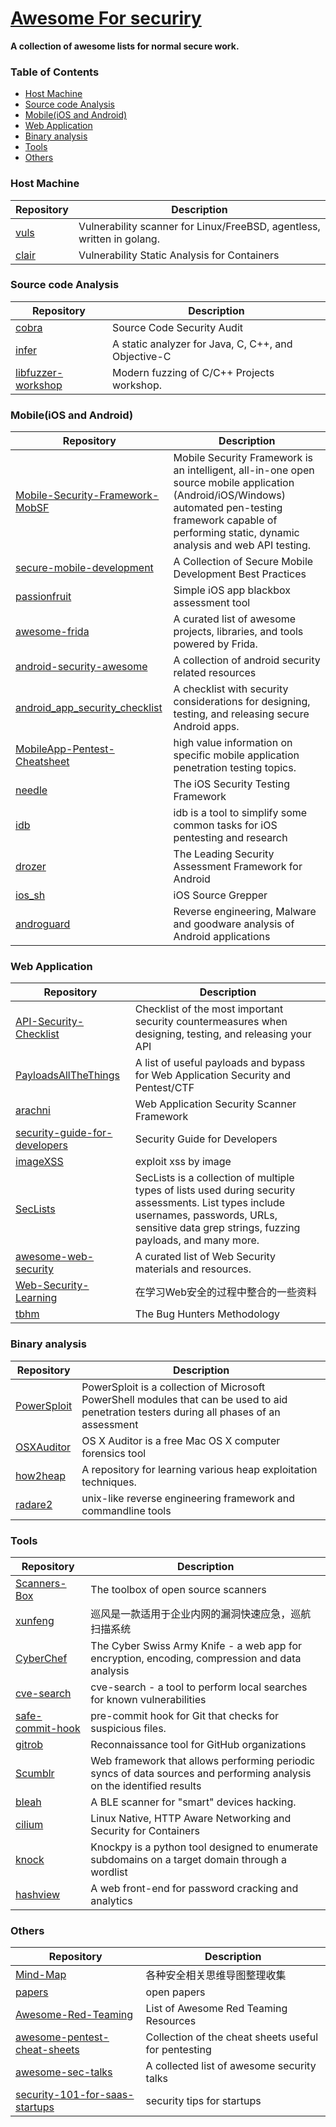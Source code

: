 # [Awesome For securiry](https://github.com/dleyanlin/awesome-secure-work)

**A collection of awesome lists for normal secure work.**
### Table of Contents

<!-- MarkdownTOC depth=4 -->
- [Host Machine](#host)
- [Source code Analysis](#source)
- [Mobile(iOS and Android)](#mobile)
- [Web Application](#webapp)
- [Binary analysis](#binary)
- [Tools](#tools)
- [Others](#others)

<!-- /MarkdownTOC -->

<a name="host" />

### Host Machine 
Repository | Description
---- |----
[vuls](https://github.com/future-architect/vuls) | Vulnerability scanner for Linux/FreeBSD, agentless, written in golang.
[clair](https://github.com/coreos/clair) | Vulnerability Static Analysis for Containers

<a name="source" />

### Source code Analysis

Repository | Description
---- | ----
[cobra](https://github.com/dleyanlin/cobra) | Source Code Security Audit 
[infer](https://github.com/facebook/infer) | A static analyzer for Java, C, C++, and Objective-C
[libfuzzer-workshop](https://github.com/Dor1s/libfuzzer-workshop)|Modern fuzzing of C/C++ Projects workshop.

<a name="mobile" />

### Mobile(iOS and Android)

Repository | Description
---- | ----
[Mobile-Security-Framework-MobSF](https://github.com/MobSF/Mobile-Security-Framework-MobSF) | Mobile Security Framework is an intelligent, all-in-one open source mobile application (Android/iOS/Windows) automated pen-testing framework capable of performing static, dynamic analysis and web API testing.
[secure-mobile-development](https://github.com/nowsecure/secure-mobile-development) | A Collection of Secure Mobile Development Best Practices
[passionfruit](https://github.com/chaitin/passionfruit) | Simple iOS app blackbox assessment tool
[awesome-frida](https://github.com/dleyanlin/awesome-frida) | A curated list of awesome projects, libraries, and tools powered by Frida.
[android-security-awesome](https://github.com/ashishb/android-security-awesome) | A collection of android security related resources
[android_app_security_checklist](https://github.com/b-mueller/android_app_security_checklist) | A checklist with security considerations for designing, testing, and releasing secure Android apps.
[MobileApp-Pentest-Cheatsheet](https://github.com/tanprathan/MobileApp-Pentest-Cheatsheet)|high value information on specific mobile application penetration testing topics.
[needle](https://github.com/mwrlabs/needle)|The iOS Security Testing Framework 
[idb](https://github.com/dmayer/idb)|idb is a tool to simplify some common tasks for iOS pentesting and research
[drozer](https://github.com/mwrlabs/drozer)|The Leading Security Assessment Framework for Android
[ios_sh](https://github.com/jhaddix/ios_sh)|iOS Source Grepper
[androguard](https://github.com/androguard/androguard)|Reverse engineering, Malware and goodware analysis of Android applications

<a name="webapp" />

### Web Application

Repository | Description
---- | ----
[API-Security-Checklist](https://github.com/shieldfy/API-Security-Checklist) | Checklist of the most important security countermeasures when designing, testing, and releasing your API
[PayloadsAllTheThings](https://github.com/swisskyrepo/PayloadsAllTheThings) | A list of useful payloads and bypass for Web Application Security and Pentest/CTF
[arachni](https://github.com/Arachni/arachni)|Web Application Security Scanner Framework
[security-guide-for-developers](https://github.com/FallibleInc/security-guide-for-developers)|Security Guide for Developers 
[imageXSS](https://github.com/dleyanlin/imageXSS)|exploit xss by image
[SecLists](https://github.com/danielmiessler/SecLists)|SecLists is a collection of multiple types of lists used during security assessments. List types include usernames, passwords, URLs, sensitive data grep strings, fuzzing payloads, and many more. 
[awesome-web-security](https://github.com/qazbnm456/awesome-web-security)|A curated list of Web Security materials and resources.
[Web-Security-Learning](https://github.com/CHYbeta/Web-Security-Learning)|在学习Web安全的过程中整合的一些资料
[tbhm](https://github.com/jhaddix/tbhm)|The Bug Hunters Methodology

<a name="binary" />

### Binary analysis
Repository | Description
---- | ----
[PowerSploit](https://github.com/PowerShellMafia/PowerSploit) | PowerSploit is a collection of Microsoft PowerShell modules that can be used to aid penetration testers during all phases of an assessment
[OSXAuditor](https://github.com/jipegit/OSXAuditor)|OS X Auditor is a free Mac OS X computer forensics tool
[how2heap](https://github.com/shellphish/how2heap)|A repository for learning various heap exploitation techniques.
[radare2](https://github.com/radare/radare2)|unix-like reverse engineering framework and commandline tools

<a name="tools" />

### Tools
Repository | Description
---- | ----
[Scanners-Box](https://github.com/We5ter/Scanners-Box) | The toolbox of open source scanners
[xunfeng](https://github.com/ysrc/xunfeng)|巡风是一款适用于企业内网的漏洞快速应急，巡航扫描系统
[CyberChef](https://github.com/gchq/CyberChef)|The Cyber Swiss Army Knife - a web app for encryption, encoding, compression and data analysis
[cve-search](https://github.com/cve-search/cve-search)|cve-search - a tool to perform local searches for known vulnerabilities
[safe-commit-hook](https://github.com/dleyanlin/safe-commit-hook)|pre-commit hook for Git that checks for suspicious files.
[gitrob](https://github.com/michenriksen/gitrob)|Reconnaissance tool for GitHub organizations
[Scumblr](https://github.com/Netflix/Scumblr)|Web framework that allows performing periodic syncs of data sources and performing analysis on the identified results
[bleah](https://github.com/evilsocket/bleah)|A BLE scanner for "smart" devices hacking.
[cilium](https://github.com/cilium/cilium)|Linux Native, HTTP Aware Networking and Security for Containers
[knock](https://github.com/guelfoweb/knock)|Knockpy is a python tool designed to enumerate subdomains on a target domain through a wordlist
[hashview](https://github.com/hashview/hashview)|A web front-end for password cracking and analytics

<a name="others" />

### Others
Repository | Description
---- | ----
[Mind-Map](https://github.com/phith0n/Mind-Map)|各种安全相关思维导图整理收集
[papers](https://github.com/evilcos/papers)|open papers
[Awesome-Red-Teaming](https://github.com/yeyintminthuhtut/Awesome-Red-Teaming)|List of Awesome Red Teaming Resources
[awesome-pentest-cheat-sheets](https://github.com/coreb1t/awesome-pentest-cheat-sheets)|Collection of the cheat sheets useful for pentesting
[awesome-sec-talks](https://github.com/PaulSec/awesome-sec-talks)|A collected list of awesome security talks
[security-101-for-saas-startups](https://github.com/forter/security-101-for-saas-startups)|security tips for startups
